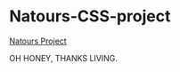 # Natours-CSS-project
[Natours Project](https://mouawiya.github.io/Natours-CSS-project/)

OH HONEY, THANKS LIVING.
